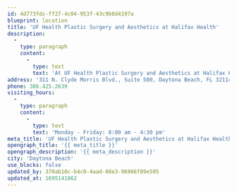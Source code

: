 ```yaml
---
id: 4d773fdc-ff27-4c04-953f-43c9b0d4197a
blueprint: location
title: 'UF Health Plastic Surgery and Aesthetics at Halifax Health'
description:
  -
    type: paragraph
    content:
      -
        type: text
        text: 'At UF Health Plastic Surgery and Aesthetics at Halifax Health, you’ll experience expert precision and expertise from the largest medical center in East Central Florida. This means you have access to medical experts, sophisticated technology and an experienced staff to support you through it all.'
address: '311 N. Clyde Morris Blvd., Suite 500, Daytona Beach, FL 32114'
phone: 386.425.2639
visiting_hours:
  -
    type: paragraph
    content:
      -
        type: text
        text: 'Monday - Friday: 8:00 am - 4:30 pm'
meta_title: 'UF Health Plastic Surgery and Aesthetics at Halifax Health'
opengraph_title: '{{ meta_title }}'
opengraph_description: '{{ meta_description }}'
city: 'Daytona Beach'
use_blocks: false
updated_by: 370ab10c-b4c0-4aad-88e3-96966f89e595
updated_at: 1695141862
---
```

